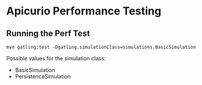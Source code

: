 # Apicurio Performance Testing

## Running the Perf Test

    mvn gatling:test -Dgatling.simulationClass=simulations.BasicSimulation

Possible values for the simulation class:

* BasicSimulation
* PersistenceSimulation
